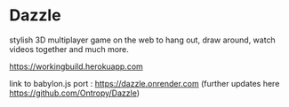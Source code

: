 # Dazzle
stylish 3D multiplayer game on the web to hang out, draw around, watch videos together and much more.

https://workingbuild.herokuapp.com

link to babylon.js port : https://dazzle.onrender.com (further updates here https://github.com/Ontropy/Dazzle)
